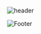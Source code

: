 ![header](https://capsule-render.vercel.app/api?type=waving&color=auth&height=200&section=header&text=BONG&fontSize=50)



![Footer](https://capsule-render.vercel.app/api?type=waving&color=auto&height=200&section=footer)
